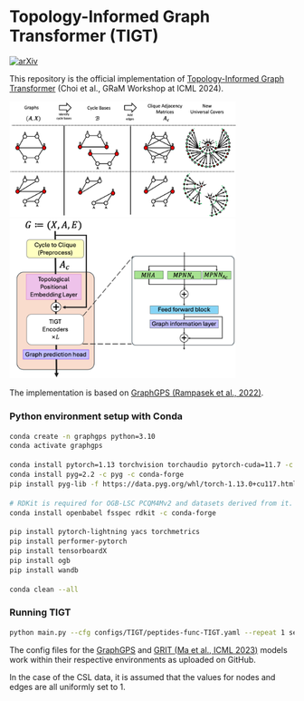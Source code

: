 # Topology-Informed Graph Transformer (TIGT)
 
[![arXiv](https://img.shields.io/badge/arXiv-2402.02005-b31b1b.svg)](https://arxiv.org/abs/2402.02005)

This repository is the official implementation of [Topology-Informed Graph Transformer](https://arxiv.org/abs/2402.02005) (Choi et al., GRaM Workshop at ICML 2024).

<!-- ![cy2c-viz](./imgs/cy2c.png) -->
<!-- ![tigt-viz](./imgs/tigt.png) -->
<img src="./imgs/cy2c.png" width="400">
<img src="./imgs/tigt.png" width="400">


The implementation is based on [GraphGPS (Rampasek et al., 2022)](https://github.com/rampasek/GraphGPS).

### Python environment setup with Conda

```bash
conda create -n graphgps python=3.10
conda activate graphgps

conda install pytorch=1.13 torchvision torchaudio pytorch-cuda=11.7 -c pytorch -c nvidia
conda install pyg=2.2 -c pyg -c conda-forge
pip install pyg-lib -f https://data.pyg.org/whl/torch-1.13.0+cu117.html

# RDKit is required for OGB-LSC PCQM4Mv2 and datasets derived from it.  
conda install openbabel fsspec rdkit -c conda-forge

pip install pytorch-lightning yacs torchmetrics
pip install performer-pytorch
pip install tensorboardX
pip install ogb
pip install wandb

conda clean --all
```

### Running TIGT

```bash
python main.py --cfg configs/TIGT/peptides-func-TIGT.yaml --repeat 1 seed 10 wandb.use False
```

The config files for the [GraphGPS](https://github.com/rampasek/GraphGPS) and [GRIT (Ma et al., ICML 2023)](https://github.com/liamma/grit) models work within their respective environments as uploaded on GitHub.

In the case of the CSL data, it is assumed that the values for nodes and edges are all uniformly set to 1.